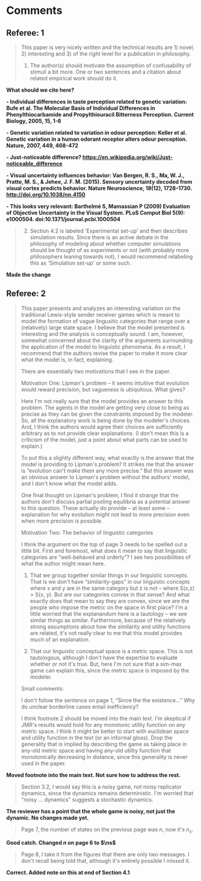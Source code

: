 # Comments

## Referee: 1

> This paper is very nicely written and the technical results are 1) novel, 2) interesting and 3) of the right level for a publication in philosophy.
>
> 1) The author(s) should motivate the assumption of confusability of stimuli a bit more.  One or two sentences and a citation about related empirical work should do it.

**What should we cite here?**

**- Individual differences in taste perception related to genetic variation: Bufe et al. The Molecular Basis of Individual Differences in Phenylthiocarbamide and Propylthiouracil Bitterness Perception. Current Biology, 2005, 15, 1-6**

**- Genetic variation related to variation in odour perception: Keller et al. Genetic variation in a human odorant receptor alters odour perception. Nature, 2007, 449, 468-472**

**- Just-noticeable difference? https://en.wikipedia.org/wiki/Just-noticeable_difference**

**- Visual uncertainty influences behavior: Van Bergen, R. S., Ma, W. J., Pratte, M. S., & Jehee, J. F. M. (2015). Sensory uncertainty decoded from visual cortex predicts behavior. Nature Neuroscience, 18(12), 1728–1730. http://doi.org/10.1038/nn.4150**

**- This looks very relevant: Barthelmé S, Mamassian P (2009) Evaluation of Objective Uncertainty in the Visual System. PLoS Comput Biol 5(9): e1000504. doi:10.1371/journal.pcbi.1000504**


> 2) Section 4.2 is labeled 'Experimental set-up' and then describes simulation results.  Since there is an active debate in the philosophy of modeling about whether computer simulations should be thought of as experiments or not (with probably more philosophers leaning towards not), I would recommend relabeling this as 'Simulation set-up' or some such.

**Made the change**


## Referee: 2

> This paper presents and analyzes an interesting variation on the traditional Lewis-style sender receiver games which is meant to model the formation of vague lingusitic categories that range over a (relatively) large state space.  I believe that the model presented is interesting and the analysis is conceptually sound.  I am, however, somewhat concerned about the clarity of the arguments surrounding the application of the model to linguistic phenomena.  As a result, I recommend that the authors revise the paper to make it more clear what the model is, in fact, explaining.
>
> There are essentially two motivations that I see in the paper.
>
> Motivation One: Lipman's problem – it seems intuitive that evolution would reward precision, but vagueness is ubiquitous.  What gives?
>
> Here I'm not really sure that the model provides an answer to this problem.  The agents in the model are getting very close to being as precise as they can be given the constraints imposed by the modeler.  So, all the explanatory work is being done by the modeler's choices.  And, I think the authors would agree their choices are sufficiently arbitrary as to not provide clear explanations.  (I don't mean this is a criticism of the model, just a point about what parts can be used to explain.)
>
> To put this a slightly different way, what exactly is the answer that the model is providing to Lipman's problem?  It strikes me that the answer is “evolution can't make them any more precise.”  But this answer was an obvious answer to Lipman's problem without the authors' model, and I don't know what the model adds.
>
> One final thought on Lipman's problem, I find it strange that the authors don't discuss partial pooling equilibria as a potential answer to this question.  These actually do provide – at least some – explanation for why evolution might not lead to more precision even when more precision is possible.
>
> Motivation Two: The behavior of linguistic categories
>
> I think the argument on the top of page 3 needs to be spelled out a little bit.  First and foremost, what does it mean to say that linguistic categories are “well-behaved and orderly”?   I see two possibilities of what the author might mean here.
>
> 1. That we group together similar things in our linguistic concepts.  That is we don't have “similarity-gaps” in our linguistic concepts where x and y are in the same category but z is not – where S(x,z) > S(x, y).  But are our categories convex in that sense?   And what exactly does that mean to say they are convex, since we are the people who impose the metric on the space in first place?  I'm a little worried that the explanandum here is a tautology – we see similar things as similar.  Furthermore, because of the relatively strong assumptions about how the similarity and utility functions are related, it's not really clear to me that this model provides much of an explanation.
>
> 2. That our linguistic conceptual space is a metric space.  This is not tautologous, although I don't have the expertise to evaluate whether or not it's true.  But, here I'm not sure that a sim-max game can explain this, since the metric space is imposed by the modeler.
>
> Small comments:
>
> I don't follow the sentence on page 1, “Since the the existence...”  Why do unclear borderline cases entail inefficiency?
>
> I think footnote 2 should be moved into the main text.  I'm skeptical if JMR's results would hold for any monotonic utility function on any metric space.  I think it might be better to start with euclidean space and utility function in the text (or an informal gloss).  Drop the generality that is implied by describing the game as taking place in any-old metric space and having any-old utility function that monotonically decreasing in distance, since this generality is never used in the paper.

**Moved footnote into the main text. Not sure how to address the rest.**

> Section 3.2, I would say this is a noisy game, not noisy replicator dynamics, since the dynamics remains deterministic.  I'm worried that “noisy … dynamics” suggests a stochastic dynamics.

**The reviewer has a point that the whole game is noisy, not just the dynamic. No changes made yet.**

> Page 7, the number of states on the previous page was $n$, now it's $n_s$.

**Good catch. Changed $n$ on page 6 to $\ns$**

> Page 8, I take it from the figures that there are only two messages.  I don't recall being told that, although it's entirely possible I missed it.

**Correct. Added note on this at end of Section 4.1**